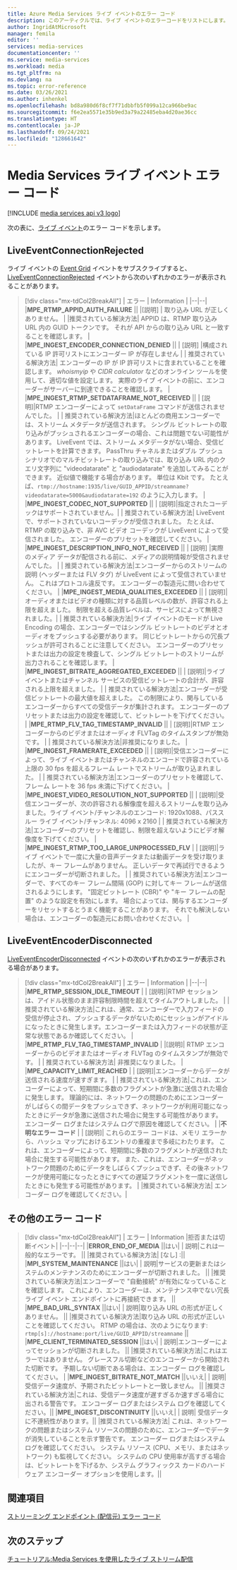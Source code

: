 ```yaml
---
title: Azure Media Services ライブ イベントのエラー コード
description: このアーティクルでは、ライブ イベントのエラーコードをリストにします。
author: IngridAtMicrosoft
manager: femila
editor: ''
services: media-services
documentationcenter: ''
ms.service: media-services
ms.workload: media
ms.tgt_pltfrm: na
ms.devlang: na
ms.topic: error-reference
ms.date: 03/26/2021
ms.author: inhenkel
ms.openlocfilehash: bd8a980d6f8cf7f71dbbfb5f099a12ca966be9ac
ms.sourcegitcommit: f6e2ea5571e35b9ed3a79a22485eba4d20ae36cc
ms.translationtype: HT
ms.contentlocale: ja-JP
ms.lasthandoff: 09/24/2021
ms.locfileid: "128661642"
---
```

# <a name="media-services-live-event-error-codes"></a>Media Services ライブ イベント エラー コード

[!INCLUDE [media services api v3 logo](./includes/v3-hr.md)]

次の表に、[ライブ イベント](live-event-outputs-concept.md)のエラー コードを示します。

## <a name="liveeventconnectionrejected"></a>LiveEventConnectionRejected

ライブ イベントの [Event Grid](../../event-grid/index.yml) イベントをサブスクライブすると、[LiveEventConnectionRejected](monitoring/media-services-event-schemas.md\#liveeventconnectionrejected) イベントから次のいずれかのエラーが表示されることがあります。
> [!div class="mx-tdCol2BreakAll"]
>| エラー | Information |
>|--|--|
>|**MPE_RTMP_APPID_AUTH_FAILURE** ||
>|[説明] | 取り込み URL が正しくありません。 |
>|推奨されている解決方法| APPID は、RTMP 取り込み URL 内の GUID トークンです。 それが API からの取り込み URL と一致することを確認します。 |
>|**MPE_INGEST_ENCODER_CONNECTION_DENIED** ||
>| [説明] |構成されている IP 許可リストにエンコーダー IP が存在しません |
>| 推奨されている解決方法| エンコーダーの IP が IP 許可リストに含まれていることを確認します。 *whoismyip* や *CIDR calculator* などのオンライン ツールを使用して、適切な値を設定します。  実際のライブ イベントの前に、エンコーダーがサーバーに到達できることを確認します。 |
>|**MPE_INGEST_RTMP_SETDATAFRAME_NOT_RECEIVED** ||
>| [説明]|RTMP エンコーダーによって `setDataFrame` コマンドが送信されませんでした。 |
>| 推奨されている解決方法|ほとんどの商用エンコーダーでは、ストリーム メタデータが送信されます。 シングル ビットレートの取り込みがプッシュされるエンコーダーの場合、これは問題でない可能性があります。 LiveEvent では、ストリーム メタデータがない場合、受信ビットレートを計算できます。  PassThru チャネルまたはダブル プッシュ シナリオでのマルチビットレートの取り込みでは、取り込み URL 内のクエリ文字列に "videodatarate" と "audiodatarate" を追加してみることができます。 近似値で機能する場合があります。 単位は Kbit です。 たとえば、`rtmp://hostname:1935/live/GUID_APPID/streamname?videodatarate=5000&audiodatarate=192` のように入力します。 |
>|**MPE_INGEST_CODEC_NOT_SUPPORTED** ||
>| [説明]|指定されたコーデックはサポートされていません。|
>| 推奨されている解決方法| LiveEvent で、サポートされていないコーデックが受信されました。 たとえば、RTMP の取り込みで、非 AVC ビデオ コーデックが LiveEvent によって受信されました。  エンコーダーのプリセットを確認してください。 |
>|**MPE_INGEST_DESCRIPTION_INFO_NOT_RECEIVED** ||
>| [説明] |実際のメディア データが配信される前に、メディアの説明情報が受信されませんでした。 |
>| 推奨されている解決方法|エンコーダーからのストリームの説明 (ヘッダーまたは FLV タグ) が LiveEvent によって受信されていません。 これはプロトコル違反です。 エンコーダーの製造元に問い合わせてください。 |
>|**MPE_INGEST_MEDIA_QUALITIES_EXCEEDED** ||
>| [説明]| オーディオまたはビデオの種類に対する品質レベルの数が、許容される上限を超えました。 制限を超える品質レベルは、サービスによって無視されました。|
>| 推奨されている解決方法|ライブ イベントのモードが Live Encoding の場合、エンコーダーではシングル ビットレートのビデオとオーディオをプッシュする必要があります。  同じビットレートからの冗長プッシュが許可されることに注意してください。 エンコーダーのプリセットまたは出力の設定を検査して、シングル ビットレートのストリームが出力されることを確認します。 |
>|**MPE_INGEST_BITRATE_AGGREGATED_EXCEEDED** ||
>| [説明]|ライブ イベントまたはチャンネル サービスの受信ビットレートの合計が、許容される上限を超えました。 |
>| 推奨されている解決方法|エンコーダーが受信ビットレートの最大値を超えました。 この制限により、関与しているエンコーダーからすべての受信データが集計されます。 エンコーダーのプリセットまたは出力の設定を確認して、ビットレートを下げてください。 |
>|**MPE_RTMP_FLV_TAG_TIMESTAMP_INVALID** ||
>| [説明]|RTMP エンコーダーからのビデオまたはオーディオ FLVTag のタイムスタンプが無効です。 |
>| 推奨されている解決方法|非推奨になりました。 |
>|**MPE_INGEST_FRAMERATE_EXCEEDED** ||
>| [説明]|受信エンコーダーによって、ライブ イベントまたはチャンネルのエンコードで許容されている上限の 30 fps を超えるフレーム レートでストリームが取り込まれました。 |
>| 推奨されている解決方法|エンコーダーのプリセットを確認して、フレーム レートを 36 fps 未満に下げてください。 |
>|**MPE_INGEST_VIDEO_RESOLUTION_NOT_SUPPORTED** ||
>| [説明]|受信エンコーダーが、次の許容される解像度を超えるストリームを取り込みました。ライブ イベント/チャンネルのエンコード: 1920x1088、パススルー ライブ イベント/チャンネル: 4096 x 2160 |
>| 推奨されている解決方法|エンコーダーのプリセットを確認し、制限を超えないようにビデオ解像度を下げてください。 |
>|**MPE_INGEST_RTMP_TOO_LARGE_UNPROCESSED_FLV** |
>| [説明]|ライブ イベントで一度に大量の音声データまたは動画データを受け取りましたが、キー フレームがありません。 正しいデータで再試行できるようにエンコーダーが切断されました。 |
>| 推奨されている解決方法|エンコーダーで、すべてのキー フレーム間隔 (GOP) に対してキー フレームが送信されるようにします。  "固定ビットレート (CBR)" や "キー フレームの配置" のような設定を有効にします。 場合によっては、関与するエンコーダーをリセットするとうまく機能することがあります。 それでも解決しない場合は、エンコーダーの製造元にお問い合わせください。 |

## <a name="liveeventencoderdisconnected"></a>LiveEventEncoderDisconnected

[LiveEventEncoderDisconnected](monitoring/media-services-event-schemas.md\#liveeventencoderdisconnected) イベントの次のいずれかのエラーが表示される場合があります。

> [!div class="mx-tdCol2BreakAll"]
>| エラー | Information |
>|--|--|
>|**MPE_RTMP_SESSION_IDLE_TIMEOUT** |
>| [説明]|RTMP セッションは、アイドル状態のまま許容制限時間を超えてタイムアウトしました。 |
>|推奨されている解決方法|これは、通常、エンコーダーで入力フィードの受信が停止され、プッシュするデータがないためにセッションがアイドルになったときに発生します。エンコーダーまたは入力フィードの状態が正常な状態であるか確認してください。 |
>|**MPE_RTMP_FLV_TAG_TIMESTAMP_INVALID** |
>|[説明]| RTMP エンコーダーからのビデオまたはオーディオ FLVTag のタイムスタンプが無効です。 |
>| 推奨されている解決方法| 非推奨になりました。 |
>|**MPE_CAPACITY_LIMIT_REACHED** |
>| [説明]|エンコーダーからデータが送信される速度が速すぎます。 |
>| 推奨されている解決方法|これは、エンコーダーによって、短期間に多数のフラグメントが急激に送信された場合に発生します。  理論的には、ネットワークの問題のためにエンコーダーがしばらくの間データをプッシュできず、ネットワークが利用可能になったときにデータが急激に送信された場合に発生する可能性があります。 エンコーダー ログまたはシステム ログで原因を確認してください。 |
>|**不明なエラー コード** |
>| [説明]| これらのエラー コードは、メモリ エラーから、ハッシュ マップにおけるエントリの重複まで多岐にわたります。 これは、エンコーダーによって、短期間に多数のフラグメントが送信された場合に発生する可能性があります。  また、これは、エンコーダーがネットワーク問題のためにデータをしばらくプッシュできず、その後ネットワークが使用可能になったときにすべての遅延フラグメントを一度に送信したときにも発生する可能性があります。 |
>|推奨されている解決方法| エンコーダー ログを確認してください。|

## <a name="other-error-codes"></a>その他のエラー コード

> [!div class="mx-tdCol2BreakAll"]
>| エラー | Information |拒否または切断イベント|
>|--|--|--|
>|**ERROR_END_OF_MEDIA** ||はい|
>| 説明|これは一般的なエラーです。 ||
>|推奨されている解決方法| [なし] :||
>|**MPI_SYSTEM_MAINTENANCE** ||はい|
>| 説明|サービスの更新またはシステムのメンテナンスのためにエンコーダーが切断されました。 ||
>|推奨されている解決方法|エンコーダーで "自動接続" が有効になっていることを確認します。 これにより、エンコーダーは、メンテナンス中でない冗長ライブ イベント エンドポイントに再接続できます。 ||
>|**MPE_BAD_URL_SYNTAX** ||はい|
>| 説明|取り込み URL の形式が正しくありません。 ||
>|推奨されている解決方法|取り込み URL の形式が正しいことを確認してください。 RTMP の場合は、次のようになります: `rtmp[s]://hostname:port/live/GUID_APPID/streamname` ||
>|**MPE_CLIENT_TERMINATED_SESSION** ||はい|
>| 説明|エンコーダーによってセッションが切断されました。  ||
>|推奨されている解決方法|これはエラーではありません。 グレースフル切断などのエンコーダーから開始された切断です。 予期しない切断である場合は、エンコーダー ログを確認してください。 |
>|**MPE_INGEST_BITRATE_NOT_MATCH** ||いいえ|
>| 説明|受信データ速度が、予期されたビットレートと一致しません。 ||
>|推奨されている解決方法|これは、受信データ速度が遅すぎるか速すぎる場合に出される警告です。 エンコーダー ログまたはシステム ログを確認してください。||
>|**MPE_INGEST_DISCONTINUITY** ||いいえ|
>| 説明| 受信データに不連続性があります。||
>|推奨されている解決方法| これは、ネットワークの問題またはシステム リソースの問題のために、エンコーダーでデータが消失していることを示す警告です。 エンコーダー ログまたはシステム ログを確認してください。 システム リソース (CPU、メモリ、またはネットワーク) も監視してください。 システムの CPU 使用率が高すぎる場合は、ビットレートを下げるか、システム グラフィックス カードのハードウェア エンコーダー オプションを使用します。||

## <a name="see-also"></a>関連項目

[ストリーミング エンドポイント (配信元) エラー コード](stream-streaming-endpoint-error-codes-reference.md)

## <a name="next-steps"></a>次のステップ

[チュートリアル:Media Services を使用したライブ ストリーム配信](stream-live-tutorial-with-api.md)
